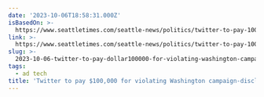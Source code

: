 ```yaml
---
date: '2023-10-06T18:58:31.000Z'
isBasedOn: >-
  https://www.seattletimes.com/seattle-news/politics/twitter-to-pay-100000-for-violating-washington-campaign-disclosure-law/
link: >-
  https://www.seattletimes.com/seattle-news/politics/twitter-to-pay-100000-for-violating-washington-campaign-disclosure-law/
slug: >-
  2023-10-06-twitter-to-pay-dollar100000-for-violating-washington-campaign-disclosure-law-or
tags:
  - ad tech
title: 'Twitter to pay $100,000 for violating Washington campaign-disclosure law | '
---
```


